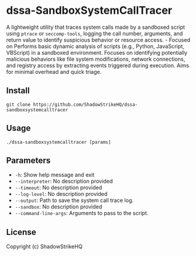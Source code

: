 # dssa-SandboxSystemCallTracer
A lightweight utility that traces system calls made by a sandboxed script using `ptrace` or `seccomp-tools`, logging the call number, arguments, and return value to identify suspicious behavior or resource access. - Focused on Performs basic dynamic analysis of scripts (e.g., Python, JavaScript, VBScript) in a sandboxed environment.  Focuses on identifying potentially malicious behaviors like file system modifications, network connections, and registry access by extracting events triggered during execution. Aims for minimal overhead and quick triage.

## Install
`git clone https://github.com/ShadowStrikeHQ/dssa-sandboxsystemcalltracer`

## Usage
`./dssa-sandboxsystemcalltracer [params]`

## Parameters
- `-h`: Show help message and exit
- `--interpreter`: No description provided
- `--timeout`: No description provided
- `--log-level`: No description provided
- `--output`: Path to save the system call trace log.
- `--sandbox`: No description provided
- `--command-line-args`: Arguments to pass to the script.

## License
Copyright (c) ShadowStrikeHQ
